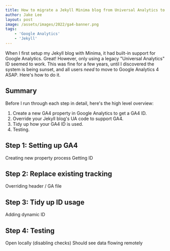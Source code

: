 ```yaml
---
title: How to migrate a Jekyll Minima blog from Universal Analytics to Google Analytics 4 (UA to GA4)
author: Jake Lee
layout: post
image: /assets/images/2022/ga4-banner.png
tags:
    - 'Google Analytics'
    - 'Jekyll'
---
```


When I first setup my Jekyll blog with Minima, it had built-in support for Google Analytics. Great! However, only using a legacy "Universal Analytics" ID seemed to work. This was fine for a few years, until I discovered the system is being sunset, and all users *need* to move to Google Analytics 4 ASAP. Here's how to do it.

## Summary

Before I run through each step in detail, here's the high level overview:

1. Create a new GA4 property in Google Analytics to get a GA4 ID.
2. Override your Jekyll blog's UA code to support GA4.
3. Tidy up how your GA4 ID is used.
4. Testing.

## Step 1: Setting up GA4
Creating new property process
Getting ID

## Step 2: Replace existing tracking
Overriding header / GA file

## Step 3: Tidy up ID usage
Adding dynamic ID

## Step 4: Testing
Open locally (disabling checks)
Should see data flowing remotely